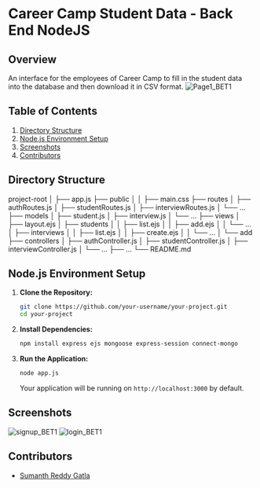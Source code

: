 # Career Camp Student Data - Back End NodeJS

## Overview

An interface for the employees of Career Camp to fill in the student data into the database and then download it in CSV format.
![Page1_BET1](https://github.com/SumanthFSD/StudentData_Backend/assets/80679363/7dbc1603-2d48-423d-8446-6612d50a9c67)


## Table of Contents

1. [Directory Structure](#directory-structure)
2. [Node.js Environment Setup](#nodejs-environment-setup)
3. [Screenshots](#screenshots)
4. [Contributors](#contributors)

## Directory Structure
project-root
│
├── app.js
├── public
│ │ ├── main.css
├── routes
│ ├── authRoutes.js
│ ├── studentRoutes.js
│ ├── interviewRoutes.js
│ └── ...
├── models
│ ├── student.js
│ ├── interview.js
│ └── ...
├── views
│ ├── layout.ejs
│ ├── students
│ │ ├── list.ejs
│ │ ├── add.ejs
│ │ └── ...
│ ├── interviews
│ │ ├── list.ejs
│ │ ├── create.ejs
│ │ └── ...
│ └── add
├── controllers
│ ├── authController.js
│ ├── studentController.js
│ ├── interviewController.js
│ └── ...
├── ...
└── README.md



## Node.js Environment Setup

1. **Clone the Repository:**

    ```bash
    git clone https://github.com/your-username/your-project.git
    cd your-project
    ```

2. **Install Dependencies:**

    ```bash
    npm install express ejs mongoose express-session connect-mongo
    ```

3. **Run the Application:**

    ```bash
    node app.js
    ```

    Your application will be running on `http://localhost:3000` by default.

## Screenshots
![signup_BET1](https://github.com/SumanthFSD/StudentData_Backend/assets/80679363/993dc1e3-e28f-4b25-afa8-bdbcde0b77ed)
![login_BET1](https://github.com/SumanthFSD/StudentData_Backend/assets/80679363/f38cd2a2-b096-4ba3-ab22-3586c1c8dd71)



## Contributors

- [Sumanth Reddy Gatla](https://github.com/SumanthFSD)

